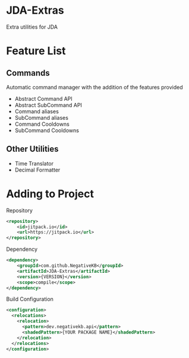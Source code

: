 # JDA-Extras
Extra utilities for JDA

# Feature List
## Commands
Automatic command manager with the addition of the features provided
* Abstract Command API
* Abstract SubCommand API
* Command aliases
* SubCommand aliases
* Command Cooldowns
* SubCommand Cooldowns

## Other Utilities
* Time Translator
* Decimal Formatter

# Adding to Project
Repository
```xml
<repository>
    <id>jitpack.io</id>
    <url>https://jitpack.io</url>
</repository>
```
Dependency
```xml
<dependency>
    <groupId>com.github.NegativeKB</groupId>
    <artifactId>JDA-Extras</artifactId>
    <version>{VERSION}</version>
    <scope>compile</scope>
</dependency>
```
Build Configuration
```xml
<configuration>
  <relocations>
    <relocation>
      <pattern>dev.negativekb.api</pattern>
      <shadedPattern>{YOUR PACKAGE NAME}</shadedPattern>
    </relocation>
  </relocations>
</configuration>
```
